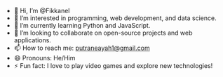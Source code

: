 - 👋 Hi, I’m @Fikkanel
- 👀 I’m interested in programming, web development, and data science.
- 🌱 I’m currently learning Python and JavaScript.
- 💞️ I’m looking to collaborate on open-source projects and web applications.
- 📫 How to reach me: [putraneayah1@gmail.com](mailto:putraneayah1@gmail.com)
- 😄 Pronouns: He/Him
- ⚡ Fun fact: I love to play video games and explore new technologies!
